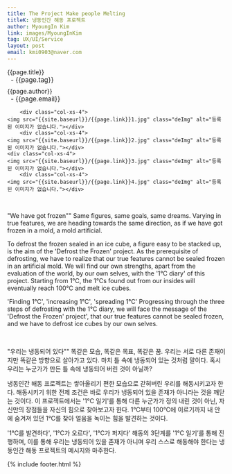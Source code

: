 ```yaml
---
title: The Project Make people Melting
titleK: 냉동인간 해동 프로젝트
author: MyoungIn Kim
link: images/MyoungInKim
tag: UX/UI/Service
layout: post
email: kmi0903@naver.com
---	
```


<div class="container">

<div class="deDep">
{{page.title}}<br>
<p style="font-size:15px; margin:0px; padding:0px 0px 0px 8px; margin:0px 0px 8px 0px;">- {{page.tag}}</p>
{{page.author}}<br>
<p style="font-size:15px; margin:0px; padding:0px 0px 0px 8px;">- {{page.email}}</p>
</div>


<div class="row" class="imgcolor">
	
		<div class="col-xs-4">
	<img src="{{site.baseurl}}/{{page.link}}1.jpg" class="deImg" alt="등록된 이미지가 없습니다."></div>
		<div class="col-xs-4">
	<img src="{{site.baseurl}}/{{page.link}}2.jpg" class="deImg" alt="등록된 이미지가 없습니다."></div>
	<div class="col-xs-4">
	<img src="{{site.baseurl}}/{{page.link}}3.jpg" class="deImg" alt="등록된 이미지가 없습니다."></div>
		<div class="col-xs-4">
	<img src="{{site.baseurl}}/{{page.link}}4.jpg" class="deImg" alt="등록된 이미지가 없습니다."></div>
	
</div>
<br>

<div class="det lato">


"We have got frozen""
Same figures, same goals, same dreams.
Varying in true features, we are heading towards the same direction, as if we have got frozen in a mold, a mold artificial.

To defrost the frozen sealed in an ice cube, a figure easy to be stacked up, is the aim of the 'Defrost the Frozen' project.
As the prerequisite of defrosting, we have to realize that our true features cannot be sealed frozen in an artificial mold.
We will find our own strengths, apart from the evaluation of the world, by our own selves, with the '1℃ diary' of this project. Starting from 1℃, the 1℃s found out from our insides will eventually reach 100℃ and melt ice cubes.

'Finding 1℃', 'increasing 1℃', 'spreading 1℃'
Progressing through the three steps of defrosting with the 1℃ diary, we will face the message of the 'Defrost the Frozen' project', that our true features cannot be sealed frozen, and we have to defrost ice cubes by our own selves.



</div>

<br>

<div class="noto">

"우리는 냉동되어 있다""
똑같은 모습, 똑같은 목표, 똑같은 꿈.
우리는 서로 다른 존재이지만 똑같은 방향으로 살아가고 있다.
마치 틀 속에 냉동되어 있는 것처럼 말이다.
혹시 우리는 누군가가 만든 틀 속에 냉동되어 버린 것이 아닐까?

냉동인간 해동 프로젝트는 쌓아올리기 편한 모습으로 갇혀버린 우리를 해동시키고자 한다.
해동시키기 위한 전제 조건은 바로 우리가 냉동되어 있을 존재가 아니라는 것을 깨닫는 것이다. 
이 프로젝트에서는 '1℃ 일기'를 통해 다른 누군가가 정의 내린 것이 아닌, 자신만의 장점들을 자신의 힘으로 찾아보고자 한다. 1℃부터 100℃에 이르기까지 내 안에 숨겨져 있던 1℃를 찾아 얼음을 녹이는 힘을 발견하는 것이다. 

'1℃를 발견하다', '1℃가 오르다', '1℃가 퍼지다'
해동의 3단계를 '1℃ 일기’를 통해 진행하며, 이를 통해 우리는 냉동되어 있을 존재가 아니며 우리 스스로 해동해야 한다는 냉동인간 해동 프로젝트의 메시지와 마주한다.


</div>
{% include footer.html %} 
